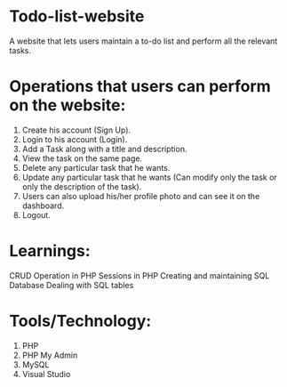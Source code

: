 # Todo-list-website
A website that lets users maintain a to-do list and perform all the relevant tasks.  
# Operations that users can perform on the website:
1. Create his account (Sign Up).
2. Login to his account (Login).
3. Add a Task along with a title and description.
4. View the task on the same page.
5. Delete any particular task that he wants.
6. Update any particular task that he wants (Can modify only the task or only the description of the task).
7. Users can also upload his/her profile photo and can see it on the dashboard.
8. Logout.
# Learnings:
CRUD Operation in PHP
Sessions in PHP
Creating and maintaining SQL Database
Dealing with SQL tables
# Tools/Technology:
1. PHP
2. PHP My Admin
3. MySQL
4. Visual Studio
